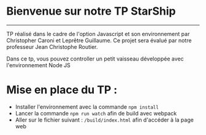Bienvenue sur notre TP StarShip
===================



----------
<p>TP réalisé dans le cadre de l'option Javascript et son environnement par Christopher Caroni et Leprêtre Guillaume. 
Ce projet sera évalué par notre professeur Jean Christophe Routier.</p>

<p>Dans ce tp, vous pouvez controller un petit vaisseau développée avec l'environnement Node JS </p>

# Mise en place du TP :

- Installer l'environnement avec la commande `npm install`
- Lancer la commande `npm run watch` afin de build avec webpack
- Aller sur le fichier suivant : `/build/index.html` afin d'accéder à la page web

